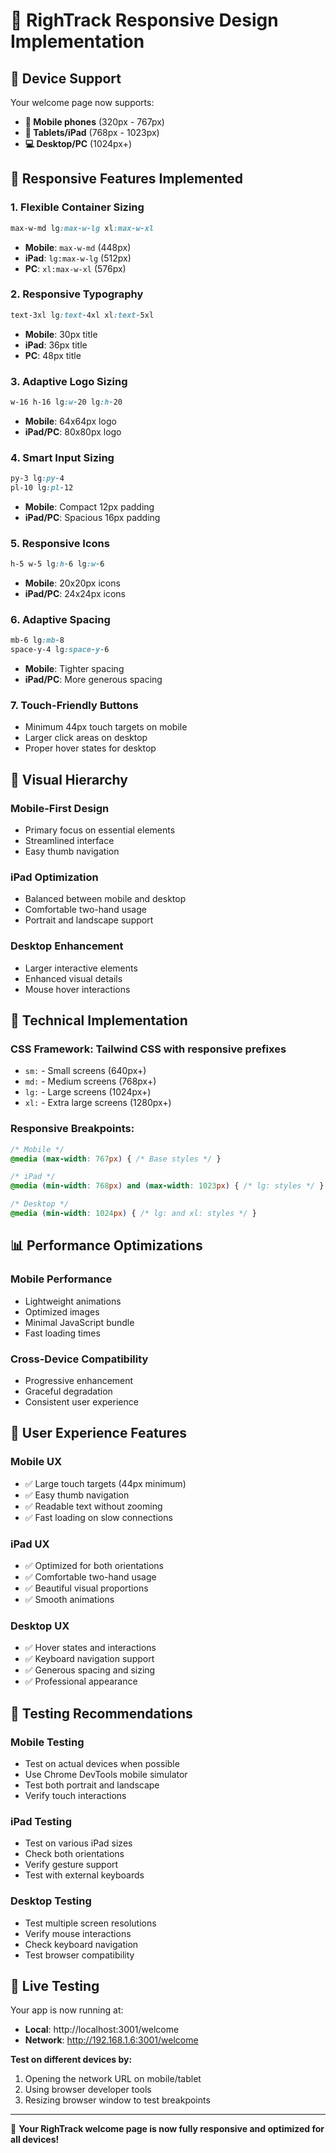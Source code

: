 # 📱 RighTrack Responsive Design Implementation

## 🎯 Device Support
Your welcome page now supports:
- **📱 Mobile phones** (320px - 767px)
- **📱 Tablets/iPad** (768px - 1023px)  
- **💻 Desktop/PC** (1024px+)

## 📐 Responsive Features Implemented

### 1. **Flexible Container Sizing**
```css
max-w-md lg:max-w-lg xl:max-w-xl
```
- **Mobile**: `max-w-md` (448px)
- **iPad**: `lg:max-w-lg` (512px)
- **PC**: `xl:max-w-xl` (576px)

### 2. **Responsive Typography**
```css
text-3xl lg:text-4xl xl:text-5xl
```
- **Mobile**: 30px title
- **iPad**: 36px title
- **PC**: 48px title

### 3. **Adaptive Logo Sizing**
```css
w-16 h-16 lg:w-20 lg:h-20
```
- **Mobile**: 64x64px logo
- **iPad/PC**: 80x80px logo

### 4. **Smart Input Sizing**
```css
py-3 lg:py-4
pl-10 lg:pl-12
```
- **Mobile**: Compact 12px padding
- **iPad/PC**: Spacious 16px padding

### 5. **Responsive Icons**
```css
h-5 w-5 lg:h-6 lg:w-6
```
- **Mobile**: 20x20px icons
- **iPad/PC**: 24x24px icons

### 6. **Adaptive Spacing**
```css
mb-6 lg:mb-8
space-y-4 lg:space-y-6
```
- **Mobile**: Tighter spacing
- **iPad/PC**: More generous spacing

### 7. **Touch-Friendly Buttons**
- Minimum 44px touch targets on mobile
- Larger click areas on desktop
- Proper hover states for desktop

## 🎨 Visual Hierarchy

### **Mobile-First Design**
- Primary focus on essential elements
- Streamlined interface
- Easy thumb navigation

### **iPad Optimization**
- Balanced between mobile and desktop
- Comfortable two-hand usage
- Portrait and landscape support

### **Desktop Enhancement**
- Larger interactive elements
- Enhanced visual details
- Mouse hover interactions

## 🔧 Technical Implementation

### **CSS Framework**: Tailwind CSS with responsive prefixes
- `sm:` - Small screens (640px+)
- `md:` - Medium screens (768px+)
- `lg:` - Large screens (1024px+)
- `xl:` - Extra large screens (1280px+)

### **Responsive Breakpoints**:
```css
/* Mobile */
@media (max-width: 767px) { /* Base styles */ }

/* iPad */
@media (min-width: 768px) and (max-width: 1023px) { /* lg: styles */ }

/* Desktop */
@media (min-width: 1024px) { /* lg: and xl: styles */ }
```

## 📊 Performance Optimizations

### **Mobile Performance**
- Lightweight animations
- Optimized images
- Minimal JavaScript bundle
- Fast loading times

### **Cross-Device Compatibility**
- Progressive enhancement
- Graceful degradation
- Consistent user experience

## 🌟 User Experience Features

### **Mobile UX**
- ✅ Large touch targets (44px minimum)
- ✅ Easy thumb navigation
- ✅ Readable text without zooming
- ✅ Fast loading on slow connections

### **iPad UX**
- ✅ Optimized for both orientations
- ✅ Comfortable two-hand usage
- ✅ Beautiful visual proportions
- ✅ Smooth animations

### **Desktop UX**
- ✅ Hover states and interactions
- ✅ Keyboard navigation support
- ✅ Generous spacing and sizing
- ✅ Professional appearance

## 🚀 Testing Recommendations

### **Mobile Testing**
- Test on actual devices when possible
- Use Chrome DevTools mobile simulator
- Test both portrait and landscape
- Verify touch interactions

### **iPad Testing**
- Test on various iPad sizes
- Check both orientations
- Verify gesture support
- Test with external keyboards

### **Desktop Testing**
- Test multiple screen resolutions
- Verify mouse interactions
- Check keyboard navigation
- Test browser compatibility

## 📱 Live Testing

Your app is now running at:
- **Local**: http://localhost:3001/welcome
- **Network**: http://192.168.1.6:3001/welcome

**Test on different devices by:**
1. Opening the network URL on mobile/tablet
2. Using browser developer tools
3. Resizing browser window to test breakpoints

---

🎉 **Your RighTrack welcome page is now fully responsive and optimized for all devices!**
